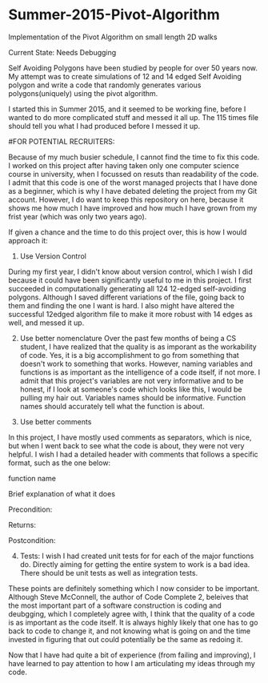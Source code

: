 # Summer-2015-Pivot-Algorithm
Implementation of the Pivot Algorithm on small length 2D walks

Current State: Needs Debugging

Self Avoiding Polygons have been studied by people for over 50 years now.
My attempt was to create simulations of 12 and 14 edged Self Avoiding polygon and
write a code that randomly generates various polygons(uniquely) using the pivot algorithm.

I started this in Summer 2015, and it seemed to be working fine, before I wanted to do more
complicated stuff and messed it all up.
The 115 times file should tell you what I had produced before I messed it up.



#FOR POTENTIAL RECRUITERS:

Because of my much busier schedule, I cannot find the time to fix this code. I worked on this project after having taken only one computer science course in university, when I focussed on resuts than readability of the code. I admit that this code is one of the worst managed projects that I have done as a beginner, which is why I have debated deleting the project from my Git account. However, I do want to keep this repository on here, because it shows me how much I have improved and how much I have grown from my frist year (which was only two years ago). 

If given a chance and the time to do this project over, this is how I would approach it:

1. Use Version Control

During my first year, I didn't know about version control, which I wish I did because it could have been significantly useful to me in this project. I first succeeded in computationally generating all 124 12-edged self-avoiding polygons. Although I saved different variations of the file, going back to them and finding the one I want is hard. I also might have altered the successful 12edged algorithm file to make it more robust with 14 edges as well, and messed it up. 


2. Use better nomenclature
Over the past few months of being a CS student, I have realized that the quality is as imporant as the workability of code. Yes, it is a big accomplishment to go from something that doesn't work to something that works. However, naming variables and functions is as important as the intelligence of a code itself, if not more. I admit that this project's variables are not very informative and to be honest, if I look at someone's code which looks like this, I would be pulling my hair out. Variables names should be informative. Function names should accurately tell what the function is about.

3. Use better comments

In this project, I have mostly used comments as separators, which is nice, but when I went back to see what the code is about, they were not very helpful. I wish I had a detailed header with comments that follows a specific format, such as the one below:

   function name
   
   Brief explanation of what it does
   
   Precondition:
   
   Returns:
   
   Postcondition:


4. Tests:
I wish I had created unit tests for for each of the major functions do. Directly aiming for getting the entire system to work is a bad idea. There should be unit tests as well as integration tests.


These points are definitely something which I now consider to be important. Although Steve McConnell, the author of Code Complete 2, beleives that the most important part of a software construction is coding and deubgging, which I completely agree with, I think that the quality of a code is as important as the code itself. It is always highly likely that one has to go back to code to change it, and not knowing what is going on and the time invested in figuring that out could potentially be the same as redoing it.

Now that I have had quite a bit of experience (from failing and improving), I have learned to pay attention to how I am articulating my ideas through my code.
